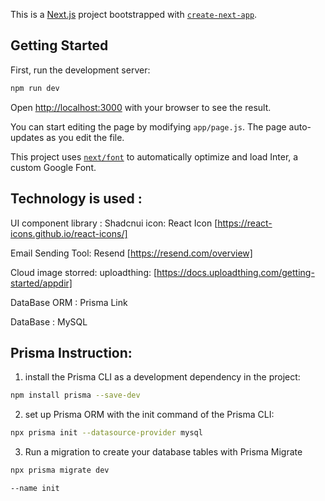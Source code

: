 This is a [Next.js](https://nextjs.org/) project bootstrapped with [`create-next-app`](https://github.com/vercel/next.js/tree/canary/packages/create-next-app).

## Getting Started

First, run the development server:

```bash
npm run dev

```

Open [http://localhost:3000](http://localhost:3000) with your browser to see the result.

You can start editing the page by modifying `app/page.js`. The page auto-updates as you edit the file.

This project uses [`next/font`](https://nextjs.org/docs/basic-features/font-optimization) to automatically optimize and load Inter, a custom Google Font.



## Technology is used : 
UI component library  : Shadcnui 
icon: React Icon [https://react-icons.github.io/react-icons/]

Email Sending Tool: 
Resend [https://resend.com/overview]

Cloud image storred: 
uploadthing: [https://docs.uploadthing.com/getting-started/appdir]

DataBase ORM : Prisma <a ref="https://www.prisma.io/docs/getting-started/quickstart" > Link </a>

DataBase : MySQL



## Prisma Instruction:
1. install the Prisma CLI as a development dependency in the project:
```bash 
npm install prisma --save-dev 

```
2. set up Prisma ORM with the init command of the Prisma CLI: 
```bash
npx prisma init --datasource-provider mysql
```
3. Run a migration to create your database tables with Prisma Migrate 
```bash 
npx prisma migrate dev 

--name init
``` 

